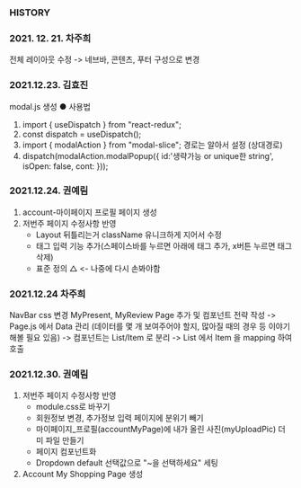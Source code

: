 ### HISTORY

### 2021. 12. 21. 차주희

전체 레이아웃 수정
-> 네브바, 콘텐츠, 푸터 구성으로 변경

### 2021.12.23. 김효진

modal.js 생성
● 사용법

1. import { useDispatch } from "react-redux";
2. const dispatch = useDispatch();
3. import { modalAction } from "modal-slice"; 경로는 알아서 설정 (상대경로)
4. dispatch(modalAction.modalPopup({ id:'생략가능 or unique한 string', isOpen: false, cont: <Component /> }));

### 2021.12.24. 권예림
1) account-마이페이지 프로필 페이지 생성
2) 저번주 페이지 수정사항 반영
    - Layout 뒤틀리는거 className 유니크하게 지어서 수정
    - 태그 입력 기능 추가(스페이스바를 누르면 아래에 태그 추가, x버튼 누르면 태그 삭제)
    - 표준 정의 △ <- 나중에 다시 손봐야함


### 2021.12.24 차주희

NavBar css 변경 
MyPresent, MyReview Page 추가 및 컴포넌트 전략 작성
  -> Page.js 에서 Data 관리 (데이터를 몇 개 보여주어야 할지, 많아질 때의 경우 등 이야기해볼 필요 있음)
  -> 컴포넌트는 List/Item 로 분리
  -> List 에서 Item 을 mapping 하여 호출

### 2021.12.30. 권예림
1) 저번주 페이지 수정사항 반영
    - module.css로 바꾸기
    - 회원정보 변경, 추가정보 입력 페이지에 분위기 빼기
    - 마이페이지_프로필(accountMyPage)에 내가 올린 사진(myUploadPic) 더미 파일 만들기
    - 페이지 컴포넌트화
    - Dropdown default 선택값으로 "~을 선택하세요" 세팅
2) Account My Shopping Page 생성



